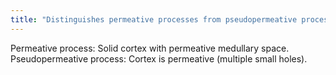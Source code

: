 ```yaml
---
title: "Distinguishes permeative processes from pseudopermeative processes?"
---
```

Permeative process: Solid cortex with permeative medullary space. Pseudopermeative process: Cortex is permeative (multiple small holes).


